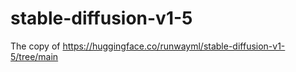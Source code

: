 # stable-diffusion-v1-5
The copy of https://huggingface.co/runwayml/stable-diffusion-v1-5/tree/main
